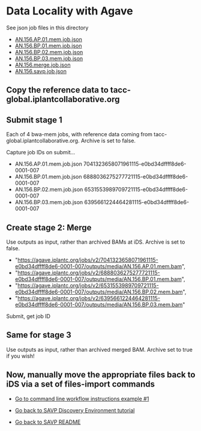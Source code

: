 # Data Locality with Agave

See json job files in this directory
* [AN.156.AP.01.mem.job.json](AN.156.AP.01.mem.job.json)
* [AN.156.BP.01.mem.job.json](AN.156.BP.01.mem.job.json)
* [AN.156.BP.02.mem.job.json](AN.156.BP.02.mem.job.json)
* [AN.156.BP.03.mem.job.json](AN.156.BP.03.mem.job.json)
* [AN.156.merge.job.json](AN.156.merge.job.json)
* [AN.156.savp.job.json](AN.156.savp.job.json)

## Copy the reference data to tacc-global.iplantcollaborative.org

## Submit stage 1

Each of 4 bwa-mem jobs, with reference data coming from tacc-global.iplantcollaborative.org. Archive is set to false.

Capture job IDs on submit...

* AN.156.AP.01.mem.job.json   7041323658071961115-e0bd34dffff8de6-0001-007
* AN.156.BP.01.mem.job.json   6888036275277721115-e0bd34dffff8de6-0001-007
* AN.156.BP.02.mem.job.json   6531553989709721115-e0bd34dffff8de6-0001-007
* AN.156.BP.03.mem.job.json   6395661224464281115-e0bd34dffff8de6-0001-007

## Create stage 2: Merge

Use outputs as input, rather than archived BAMs at iDS. Archive is set to false.

* "https://agave.iplantc.org/jobs/v2/7041323658071961115-e0bd34dffff8de6-0001-007/outputs/media/AN.156.AP.01.mem.bam",
* "https://agave.iplantc.org/jobs/v2/6888036275277721115-e0bd34dffff8de6-0001-007/outputs/media/AN.156.BP.01.mem.bam",
* "https://agave.iplantc.org/jobs/v2/6531553989709721115-e0bd34dffff8de6-0001-007/outputs/media/AN.156.BP.02.mem.bam",
* "https://agave.iplantc.org/jobs/v2/6395661224464281115-e0bd34dffff8de6-0001-007/outputs/media/AN.156.BP.03.mem.bam"

Submit, get job ID

## Same for stage 3

Use outputs as input, rather than archived merged BAM. Archive set to true if you wish!

## Now, manually move the appropriate files back to iDS via a set of files-import commands

* [Go to command line workflow instructions example #1](../example1/tutorial_savp_commandline_workflow.md)

* [Go back to SAVP Discovery Environment tutorial](../tutorial_savp.md)

* [Go back to SAVP README](../../README.md)
